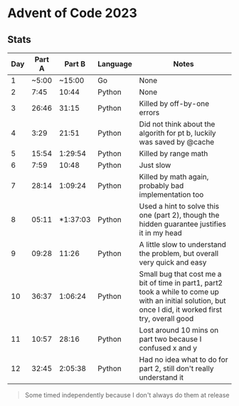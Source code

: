 # Advent of Code 2023

## Stats
| Day | Part A | Part B | Language | Notes |
| --- | ------ | ------ | -------- | -------------- |
|  1  | ~5:00  | ~15:00 |    Go    | None |
|  2  |  7:45  | 10:44  |  Python  | None |
|  3  |  26:46 | 31:15  |  Python  | Killed by off-by-one errors |
|  4  |  3:29  | 21:51  |  Python  | Did not think about the algorith for pt b, luckily was saved by @cache |
|  5  | 15:54  |1:29:54 |  Python  | Killed by range math |
|  6  | 7:59   | 10:48  |  Python  | Just slow |
|  7  | 28:14  |1:09:24 |  Python  | Killed by math again, probably bad implementation too |
|  8  | 05:11  |*1:37:03|  Python  | Used a hint to solve this one (part 2), though the hidden guarantee justifies it in my head |
|  9  | 09:28  |  11:26 |  Python  | A little slow to understand the problem, but overall very quick and easy |
| 10  | 36:37  |1:06:24 |  Python  | Small bug that cost me a bit of time in part1, part2 took a while to come up with an initial solution, but once I did, it worked first try, overall good |
| 11  | 10:57  |  28:16 |  Python  | Lost around 10 mins on part two because I confused x and y |
| 12  | 32:45  |2:05:38 |  Python  | Had no idea what to do for part 2, still don't really understand it |

> Some timed independently because I don't always do them at release

